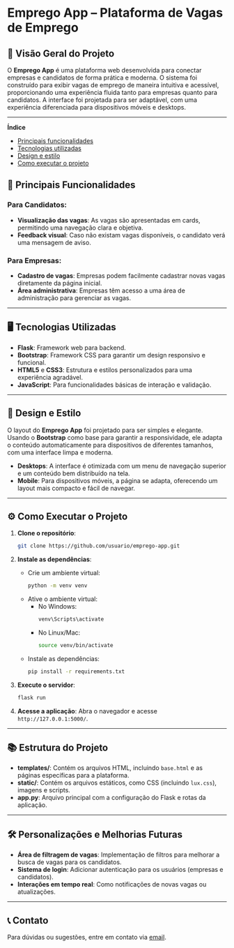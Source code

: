 

# **Emprego App – Plataforma de Vagas de Emprego**



## 🚀 **Visão Geral do Projeto**  
O **Emprego App** é uma plataforma web desenvolvida para conectar empresas e candidatos de forma prática e moderna. O sistema foi construído para exibir vagas de emprego de maneira intuitiva e acessível, proporcionando uma experiência fluida tanto para empresas quanto para candidatos. A interface foi projetada para ser adaptável, com uma experiência diferenciada para dispositivos móveis e desktops.

---

**Índice**
- [Principais funcionalidades](#principais-funionalidades)
- [Tecnologias utilizadas](#tecnologias-utilizadas)
- [Design e estilo](#design-e-estilo)
- [Como executar o projeto](#como-executar-o-projeto)

## 🌟 **Principais Funcionalidades**

### **Para Candidatos:**
- **Visualização das vagas**: As vagas são apresentadas em cards, permitindo uma navegação clara e objetiva.
- **Feedback visual**: Caso não existam vagas disponíveis, o candidato verá uma mensagem de aviso.

### **Para Empresas:**
- **Cadastro de vagas**: Empresas podem facilmente cadastrar novas vagas diretamente da página inicial.
- **Área administrativa**: Empresas têm acesso a uma área de administração para gerenciar as vagas.

---

## 🖥️ **Tecnologias Utilizadas**

- **Flask**: Framework web para backend.
- **Bootstrap**: Framework CSS para garantir um design responsivo e funcional.
- **HTML5** e **CSS3**: Estrutura e estilos personalizados para uma experiência agradável.
- **JavaScript**: Para funcionalidades básicas de interação e validação.

---

## 🎨 **Design e Estilo**

O layout do **Emprego App** foi projetado para ser simples e elegante. Usando o **Bootstrap** como base para garantir a responsividade, ele adapta o conteúdo automaticamente para dispositivos de diferentes tamanhos, com uma interface limpa e moderna.

- **Desktops**: A interface é otimizada com um menu de navegação superior e um conteúdo bem distribuído na tela.
- **Mobile**: Para dispositivos móveis, a página se adapta, oferecendo um layout mais compacto e fácil de navegar.

---

## ⚙️ **Como Executar o Projeto**

1. **Clone o repositório**:
   ```bash
   git clone https://github.com/usuario/emprego-app.git
   ```

2. **Instale as dependências**:
   - Crie um ambiente virtual:
     ```bash
     python -m venv venv
     ```
   - Ative o ambiente virtual:
     - No Windows:
       ```bash
       venv\Scripts\activate
       ```
     - No Linux/Mac:
       ```bash
       source venv/bin/activate
       ```
   - Instale as dependências:
     ```bash
     pip install -r requirements.txt
     ```

3. **Execute o servidor**:
   ```bash
   flask run
   ```

4. **Acesse a aplicação**:
   Abra o navegador e acesse `http://127.0.0.1:5000/`.

---

## 📚 **Estrutura do Projeto**

- **templates/**: Contém os arquivos HTML, incluindo `base.html` e as páginas específicas para a plataforma.
- **static/**: Contém os arquivos estáticos, como CSS (incluindo `lux.css`), imagens e scripts.
- **app.py**: Arquivo principal com a configuração do Flask e rotas da aplicação.

---

## 🛠️ **Personalizações e Melhorias Futuras**

- **Área de filtragem de vagas**: Implementação de filtros para melhorar a busca de vagas para os candidatos.
- **Sistema de login**: Adicionar autenticação para os usuários (empresas e candidatos).
- **Interações em tempo real**: Como notificações de novas vagas ou atualizações.

---

## 📞 **Contato**

Para dúvidas ou sugestões, entre em contato via [email](mailto:exemplo@dominio.com).
